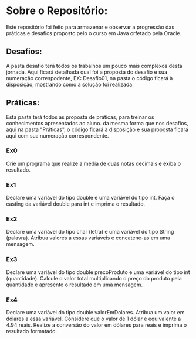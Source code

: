 <h1>Sobre o Repositório:</h1>
<p>Este repositório foi feito para armazenar e observar a progressão das práticas e desafios proposto pelo o curso em Java orfetado pela Oracle.</p>

<h2>Desafios:</h2>
<p>A pasta desafio terá todos os trabalhos um pouco mais complexos desta jornada. Aqui ficará detalhada qual foi a proposta do desafio e sua numeração correspodente, EX: Desafio01, na pasta o código ficará à disposição, mostrando como a solução foi realizada.</p>

<h2>Práticas:</h2>
<p>Esta pasta terá todos as proposta de práticas, para treinar os conhecimentos apresentados ao aluno. da mesma forma que nos desafios, aqui na pasta "Práticas", o código ficará à disposição e sua proposta ficará aqui com sua numeração correspondente. </p>

<h3>Ex0</h3>
<p>Crie um programa que realize a média de duas notas decimais e exiba o resultado.</p>
<h3>Ex1</h3>
<p>Declare uma variável do tipo double e uma variável do tipo int. Faça o casting da variável double para int e imprima o resultado.</p>
<h3>Ex2</h3>
<p>Declare uma variável do tipo char (letra) e uma variável do tipo String (palavra). Atribua valores a essas variáveis e concatene-as em uma mensagem.</p>
<h3>Ex3</h3>
<p>Declare uma variável do tipo double precoProduto e uma variável do tipo int (quantidade). Calcule o valor total multiplicando o preço do produto pela quantidade e apresente o resultado em uma mensagem.</p>
<h3>Ex4</h3>
<p>Declare uma variável do tipo double valorEmDolares. Atribua um valor em dólares a essa variável. Considere que o valor de 1 dólar é equivalente a 4.94 reais. Realize a conversão do valor em dólares para reais e imprima o resultado formatado.</p>
